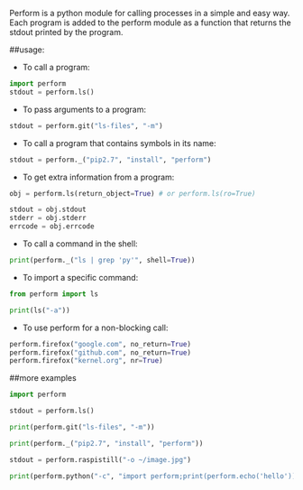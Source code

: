 Perform is a python module for calling processes in a simple and easy way.  Each program is added to the perform module as a function that returns the stdout printed by the program.

##usage:
- To call a program:

```python
import perform
stdout = perform.ls()
```

- To pass arguments to a program:

```python
stdout = perform.git("ls-files", "-m")
```

- To call a program that contains symbols in its name:

```python
stdout = perform._("pip2.7", "install", "perform")
```

- To get extra information from a program:

```python
obj = perform.ls(return_object=True) # or perform.ls(ro=True)

stdout = obj.stdout
stderr = obj.stderr
errcode = obj.errcode
```

- To call a command in the shell:

```python
print(perform._("ls | grep 'py'", shell=True))
```

- To import a specific command:

```python
from perform import ls

print(ls("-a"))
```

- To use perform for a non-blocking call:

```python
perform.firefox("google.com", no_return=True)
perform.firefox("github.com", no_return=True)
perform.firefox("kernel.org", nr=True)
```

##more examples

```python
import perform

stdout = perform.ls()

print(perform.git("ls-files", "-m"))

print(perform._("pip2.7", "install", "perform"))

stdout = perform.raspistill("-o ~/image.jpg")

print(perform.python("-c", "import perform;print(perform.echo('hello'))")
```
